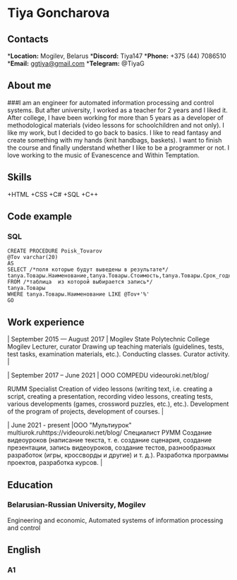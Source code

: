 # Tiya Goncharova

## Contacts 
*__Location:__ Mogilev, Belarus
*__Discord:__ Tiya147
*__Phone:__ +375 (44) 7086510
*__Email:__ ggtiya@gmail.com
*__Telegram:__ @TiyaG

## About me 
###I am an engineer for automated information processing and control systems. But after university, I worked as a teacher for 2 years and I liked it. After college, I have been working for more than 5 years as a developer of methodological materials (video lessons for schoolchildren and not only). I like my work, but I decided to go back to basics. I like to read fantasy and create something with my hands (knit handbags, baskets). I want to finish the course and finally understand whether I like to be a programmer or not. I love working to the music of Evanescence and Within Temptation.

## Skills 
+HTML
+CSS
+C#
+SQL
+C++

## Code example 
### SQL
```
CREATE PROCEDURE Poisk_Tovarov
@Tov varchar(20)
AS 
SELECT /*поля которые будут выведены в результате*/
tanya.Товары.Наименование,tanya.Товары.Стоимость,tanya.Товары.Срок_годности,tanya.Товары.Фасовочный_вес
FROM /*таблица  из которой выбирается запись*/
tanya.Товары
WHERE tanya.Товары.Наименование LIKE @Tov+'%'
GO
 ```

## Work experience  
| September 2015 — August 2017   | Mogilev State Polytechnic College Mogilev 
Lecturer, curator
Drawing up teaching materials (guidelines, tests, test tasks, examination materials, etc.).
Conducting classes.
Curator activity.   |

| September 2017 – June 2021   | OOO COMPEDU
videouroki.net/blog/

RUMM Specialist
Creation of video lessons (writing text, i.e. creating a script, creating a presentation, recording video lessons, creating tests, various developments (games, crossword puzzles, etc.), etc.).
Development of the program of projects, development of courses.    |

| June 2021 - present   |ООО "Мультиурок"
multiurok.ruhttps://videouroki.net/blog/
Специалист РУММ
Создание видеоуроков (написание текста, т. е. создание сценария, создание презентации, запись видеоуроков, создание тестов, разнообразных разработок (игры, кроссворды и другие) и т. д.).
Разработка программы проектов, разработка курсов.    |

## Education
### Belarusian-Russian University, Mogilev
Engineering and economic, Automated systems of information processing and control

## English 
### A1
